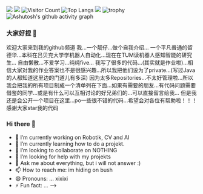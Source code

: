 ![](url)
![](https://github-readme-stats.vercel.app/api?username=Euzil&show_icons=true&theme=transparent)
![Visitor Count](https://profile-counter.glitch.me/Euzil/count.svg)
![Top Langs](https://github-readme-stats.vercel.app/api/top-langs/?username=Euzil&layout=compact&theme=tokyonight)
![](https://github-readme-activity-graph.cyclic.app/graph?username=Euzil&theme=dracula)
![trophy](https://github-profile-trophy.vercel.app/?username=Euzil)
![Ashutosh's github activity graph](https://github-readme-activity-graph.vercel.app/graph?username=Euzil)







### 大家好捏 👋
欢迎大家来到我的github频道
我...一个靓仔...做个自我介绍...
一个平凡普通的留德华...本科在吕贝克大学学机器人自动化...现在在TUM读机器人感知智能的研究生...
自由懒散...不爱学习...纯纯five...
我写了很多的代码...(其实就是作业啦)...相信大家对我的作业答案也不是很感兴趣...所以我把他们设为了private...(写过Java的人都知道这里边的门道儿有多深)
因为太多Repositories...不太好管理啦...所以我会把我的所有项目制成一个清单列在下面...如果有需要的朋友...有代码问题需要借鉴的同学...或是有什么可以互相讨论的好兄弟们的...可以直接留言给我...
但是我还是会公开一个项目在这里...po一些很不错的代码...希望会对各位有帮助啦！！！
感谢大家star我的代码
### Hi there 👋


- 🔭 I’m currently working on Robotik, CV and AI
- 🌱 I’m currently learning how to do a projekt.
- 👯 I’m looking to collaborate on NOTHING
- 🤔 I’m looking for help with my projekts
- 💬 Ask me about everything, but i will not answer :)
- 📫 How to reach me: im hiding on bush
- 😄 Pronouns: ... xixixi 
- ⚡ Fun fact: ...
-->
